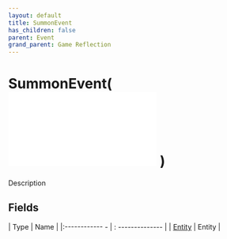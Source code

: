 ```yaml
---
layout: default
title: SummonEvent
has_children: false
parent: Event
grand_parent: Game Reflection
---
```

# SummonEvent( ![ EntityEventBase ](game-reflection/events/entity_event_base.md) )
Description 

## Fields
| Type | Name |
|:------------ - | : -------------- |
| [Entity](game-reflection/classes/entity.md) | Entity |
